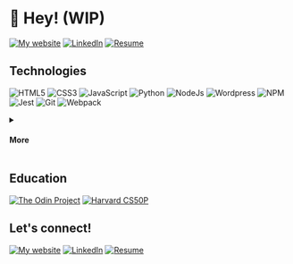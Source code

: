 # 👋 Hey! (WIP)
[![My website](https://img.shields.io/badge/website-005B8C?style=for-the-badge&logo=About.me&logoColor=white)](https://edwardcs.com)
[![LinkedIn](https://img.shields.io/badge/LinkedIn-0077B5?style=for-the-badge&logo=linkedin&logoColor=white)](https://www.linkedin.com/in/edwardsavin/)
[![Resume](https://img.shields.io/badge/RESUME-0A64BC?style=for-the-badge&logo=DocuSign&logoColor=white)](https://edwardcs.com)


## Technologies
![HTML5](https://img.shields.io/badge/HTML5-353b41?style=for-the-badge&logo=html5)
![CSS3](https://img.shields.io/badge/CSS3-353b41?style=for-the-badge&logo=css3&logoColor=blue)
![JavaScript](https://img.shields.io/badge/JavaScript-353b41?style=for-the-badge&logo=javascript)
![Python](https://img.shields.io/badge/Python-353b41?style=for-the-badge&logo=python)
![NodeJs](https://img.shields.io/badge/Node.js-353b41?style=for-the-badge&logo=nodedotjs)
![Wordpress](https://img.shields.io/badge/Wordpress-353b41?style=for-the-badge&logo=wordpress)
![NPM](https://img.shields.io/badge/npm-353b41?style=for-the-badge&logo=npm)
![Jest](https://img.shields.io/badge/Jest-353b41?style=for-the-badge&logo=Jest)
![Git](https://img.shields.io/badge/GIT-353b41?style=for-the-badge&logo=git)
![Webpack](https://img.shields.io/badge/webpack-353b41?style=for-the-badge&logo=webpack)

<details>
  <summary><h4>More</h3></summary>
  
  <h5>Code Editor</h5>
  
  ![VSCode](https://img.shields.io/badge/Visual_Studio_Code-0078D4?style=for-the-badge&logo=visual%20studio%20code&logoColor=white)
  
  <h5>Terminal</h5>
  
  ![Powershell](https://img.shields.io/badge/powershell-5391FE?style=for-the-badge&logo=powershell&logoColor=white)
  ![Bash](https://img.shields.io/badge/GNU%20Bash-4EAA25?style=for-the-badge&logo=GNU%20Bash&logoColor=white)
  
  <h5>OS</h5>
  
  ![Windows](https://img.shields.io/badge/Windows-0078D6?style=for-the-badge&logo=windows&logoColor=white)
  ![Linux](https://img.shields.io/badge/Linux-FCC624?style=for-the-badge&logo=linux&logoColor=black)
  
  <h5>Tools</h5>
  
  ![Firefox](https://img.shields.io/badge/Firefox-FF7139?style=for-the-badge&logo=Firefox-Browser&logoColor=white)
  ![Google Chrome](https://img.shields.io/badge/Google%20Chrome-1da462?style=for-the-badge&logo=GoogleChrome&logoColor=white)
  ![Adobe Photoshop](https://img.shields.io/badge/Adobe%20Photoshop-31A8FF?style=for-the-badge&logo=Adobe%20Photoshop&logoColor=black)
  ![Adobe Premiere Pro](https://img.shields.io/badge/Adobe%20Premiere%20Pro-9999FF?style=for-the-badge&logo=Adobe%20Premiere%20Pro&logoColor=white)
</details>

## Education
[![The Odin Project](https://img.shields.io/badge/THE%20ODIN%20PROJECT-cc9543?style=for-the-badge)](https://www.theodinproject.com/)
[![Harvard CS50P](https://img.shields.io/badge/HARVARD%20CS50P-A41034?style=for-the-badge)](https://pll.harvard.edu/course/cs50s-introduction-programming-python?delta=0)


## Let's connect!
[![My website](https://img.shields.io/badge/website-005B8C?style=for-the-badge&logo=About.me&logoColor=white)](https://edwardcs.com)
[![LinkedIn](https://img.shields.io/badge/LinkedIn-0077B5?style=for-the-badge&logo=linkedin&logoColor=white)](https://www.linkedin.com/in/edwardsavin/)
[![Resume](https://img.shields.io/badge/RESUME-0A64BC?style=for-the-badge&logo=DocuSign&logoColor=white)](https://edwardcs.com)
